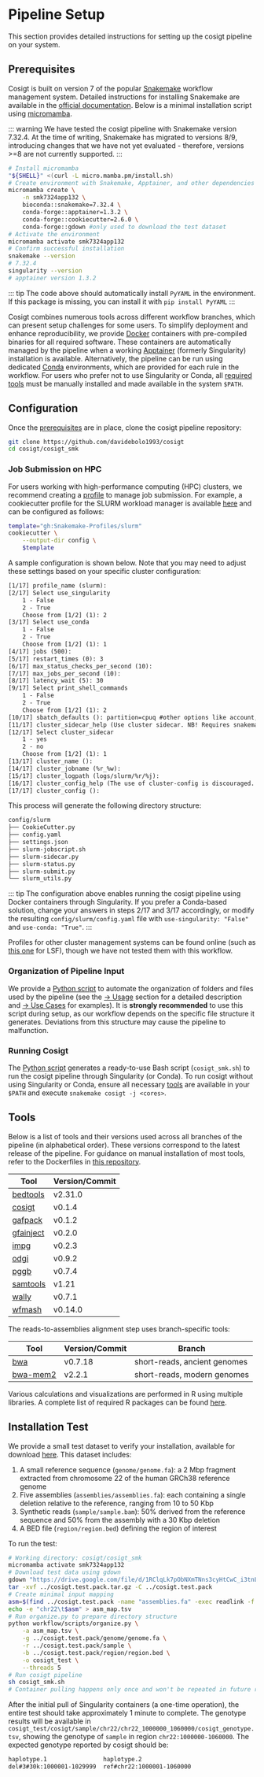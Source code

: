 # Pipeline Setup

This section provides detailed instructions for setting up the cosigt pipeline on your system.

## Prerequisites

Cosigt is built on version 7 of the popular [Snakemake](https://snakemake.github.io) workflow management system. Detailed instructions for installing Snakemake are available in the [official documentation](https://snakemake.readthedocs.io/en/stable/getting_started/installation.html). Below is a minimal installation script using [micromamba](https://mamba.readthedocs.io/en/latest/user_guide/micromamba.html).

::: warning
We have tested the cosigt pipeline with Snakemake version 7.32.4. At the time of writing, Snakemake has migrated to versions 8/9, introducing changes that we have not yet evaluated - therefore, versions >=8 are not currently supported.
:::

```bash
# Install micromamba
"${SHELL}" <(curl -L micro.mamba.pm/install.sh)
# Create environment with Snakemake, Apptainer, and other dependencies
micromamba create \
    -n smk7324app132 \
    bioconda::snakemake=7.32.4 \
    conda-forge::apptainer=1.3.2 \
    conda-forge::cookiecutter=2.6.0 \
    conda-forge::gdown #only used to download the test dataset
# Activate the environment
micromamba activate smk7324app132
# Confirm successful installation
snakemake --version
# 7.32.4
singularity --version
# apptainer version 1.3.2
```

::: tip
The code above should automatically install `PyYAML` in the environment. If this package is missing, you can install it with `pip install PyYAML`
:::

Cosigt combines numerous tools across different workflow branches, which can present setup challenges for some users. To simplify deployment and enhance reproducibility, we provide [Docker](https://www.docker.com/) containers with pre-compiled binaries for all required software. These containers are automatically managed by the pipeline when a working [Apptainer](https://apptainer.org/) (formerly Singularity) installation is available. Alternatively, the pipeline can be run using dedicated [Conda](https://docs.conda.io/projects/conda/en/latest/user-guide/getting-started.html) environments, which are provided for each rule in the workflow. For users who prefer not to use Singularity or Conda, all [required tools](#tools) must be manually installed and made available in the system `$PATH`.

## Configuration

Once the [prerequisites](#prerequisites) are in place, clone the cosigt pipeline repository:

```bash
git clone https://github.com/davidebolo1993/cosigt
cd cosigt/cosigt_smk
```

### Job Submission on HPC

For users working with high-performance computing (HPC) clusters, we recommend creating a [profile](https://snakemake.readthedocs.io/en/stable/executing/cli.html#profiles) to manage job submission. For example, a cookiecutter profile for the SLURM workload manager is available [here](https://github.com/Snakemake-Profiles/slurm) and can be configured as follows:

```bash
template="gh:Snakemake-Profiles/slurm"
cookiecutter \
    --output-dir config \
    $template
```

A sample configuration is shown below. Note that you may need to adjust these settings based on your specific cluster configuration:

```txt
[1/17] profile_name (slurm):
[2/17] Select use_singularity
    1 - False
    2 - True
    Choose from [1/2] (1): 2
[3/17] Select use_conda
    1 - False
    2 - True
    Choose from [1/2] (1): 1
[4/17] jobs (500):
[5/17] restart_times (0): 3
[6/17] max_status_checks_per_second (10):
[7/17] max_jobs_per_second (10):
[8/17] latency_wait (5): 30
[9/17] Select print_shell_commands
    1 - False
    2 - True
    Choose from [1/2] (1): 2
[10/17] sbatch_defaults (): partition=cpuq #other options like account, qos, etc. can be added here
[11/17] cluster_sidecar_help (Use cluster sidecar. NB! Requires snakemake >= 7.0! Enter to continue...):
[12/17] Select cluster_sidecar
    1 - yes
    2 - no
    Choose from [1/2] (1): 1
[13/17] cluster_name ():
[14/17] cluster_jobname (%r_%w):
[15/17] cluster_logpath (logs/slurm/%r/%j):
[16/17] cluster_config_help (The use of cluster-config is discouraged. Rather, set snakemake CLI options in the profile configuration file (see snakemake documentation on best practices). Enter to continue...):
[17/17] cluster_config ():
```

This process will generate the following directory structure:

```txt
config/slurm
├── CookieCutter.py
├── config.yaml
├── settings.json
├── slurm-jobscript.sh
├── slurm-sidecar.py
├── slurm-status.py
├── slurm-submit.py
└── slurm_utils.py
```

::: tip
The configuration above enables running the cosigt pipeline using Docker containers through Singularity. If you prefer a Conda-based solution, change your answers in steps 2/17 and 3/17 accordingly, or modify the resulting `config/slurm/config.yaml` file with `use-singularity: "False"` and `use-conda: "True"`.
:::

Profiles for other cluster management systems can be found online (such as [this one](https://github.com/Christian-Heyer/snakemake-lsf) for LSF), though we have not tested them with this workflow.

### Organization of Pipeline Input

We provide a [Python script](https://github.com/davidebolo1993/cosigt/blob/master/cosigt_smk/workflow/scripts/organize.py) to automate the organization of folders and files used by the pipeline (see the [→ Usage](/usage/usage.html) section for a detailed description and [→ Use Cases](/usecases/usecases.html) for examples). It is **strongly recommended** to use this script during setup, as our workflow depends on the specific file structure it generates. Deviations from this structure may cause the pipeline to malfunction.

### Running Cosigt

The [Python script](#organization-of-pipeline-input) generates a ready-to-use Bash script (`cosigt_smk.sh`) to run the cosigt pipeline through Singularity (or Conda). To run cosigt without using Singularity or Conda, ensure all necessary [tools](#tools) are available in your `$PATH` and execute `snakemake cosigt -j <cores>`.

## Tools

Below is a list of tools and their versions used across all branches of the pipeline (in alphabetical order). These versions correspond to the latest release of the pipeline. For guidance on manual installation of most tools, refer to the Dockerfiles in [this repository](https://github.com/davidebolo1993/cosigt_containers/tree/main).


| Tool            | Version/Commit          |
| --------------- | ---------------- |
| [bedtools](https://github.com/arq5x/bedtools2)  | v2.31.0 |
| [cosigt](https://github.com/davidebolo1993/cosigt)  | v0.1.4 |
| [gafpack](https://github.com/pangenome/gafpack)  |  v0.1.2 |
| [gfainject](https://github.com/AndreaGuarracino/gfainject)  |  v0.2.0 |
| [impg](https://github.com/pangenome/impg)  |  v0.2.3 |
| [odgi](https://github.com/pangenome/odgi)  | v0.9.2 |
| [pggb](https://github.com/pangenome/pggb)  | v0.7.4 |
| [samtools](https://github.com/samtools/samtools)  | v1.21 |
| [wally](https://github.com/tobiasrausch/wally)  | v0.7.1 |
| [wfmash](https://github.com/waveygang/wfmash)  | v0.14.0 |

The reads-to-assemblies alignment step uses branch-specific tools:

| Tool            | Version/Commit         | Branch          |
| --------------- | ---------------- |---------------- |
| [bwa](https://github.com/lh3/bwa)  | v0.7.18 | short-reads, ancient genomes |
| [bwa-mem2](https://github.com/bwa-mem2/bwa-mem2)  | v2.2.1 | short-reads, modern genomes  |

Various calculations and visualizations are performed in R using multiple libraries. A complete list of required R packages can be found [here](https://github.com/davidebolo1993/cosigt_containers/blob/877bd1ecac86de8c1f079d08884c434c823786c7/renv/4.3.3/Dockerfile#L21-L50).

## Installation Test

We provide a small test dataset to verify your installation, available for download [here](https://drive.google.com/file/d/1RClqLk7pObNXmTNns3cyHtCwC_i3tnLP/view?usp=sharing). This dataset includes:

1. A small reference sequence (`genome/genome.fa`): a 2 Mbp fragment extracted from chromosome 22 of the human GRCh38 reference genome
2. Five assemblies (`assemblies/assemblies.fa`): each containing a single deletion relative to the reference, ranging from 10 to 50 Kbp
3. Synthetic reads (`sample/sample.bam`): 50% derived from the reference sequence and 50% from the assembly with a 30 Kbp deletion
4. A BED file (`region/region.bed`) defining the region of interest

To run the test:

```bash
# Working directory: cosigt/cosigt_smk
micromamba activate smk7324app132
# Download test data using gdown
gdown "https://drive.google.com/file/d/1RClqLk7pObNXmTNns3cyHtCwC_i3tnLP/view?usp=sharing" -O ../cosigt.test.pack.tar.gz
tar -xvf ../cosigt.test.pack.tar.gz -C ../cosigt.test.pack
# Create minimal input mapping
asm=$(find ../cosigt.test.pack -name "assemblies.fa" -exec readlink -f {} \;)
echo -e "chr22\t$asm" > asm_map.tsv
# Run organize.py to prepare directory structure
python workflow/scripts/organize.py \
    -a asm_map.tsv \
    -g ../cosigt.test.pack/genome/genome.fa \
    -r ../cosigt.test.pack/sample \
    -b ../cosigt.test.pack/region/region.bed \
    -o cosigt_test \
    --threads 5
# Run cosigt pipeline
sh cosigt_smk.sh
# Container pulling happens only once and won't be repeated in future runs
```

After the initial pull of Singularity containers (a one-time operation), the entire test should take approximately 1 minute to complete. The genotype results will be available in `cosigt_test/cosigt/sample/chr22/chr22_1000000_1060000/cosigt_genotype.tsv`, showing the genotype of `sample` in region `chr22:1000000-1060000`. The expected genotype reported by cosigt should be:

```txt
haplotype.1                haplotype.2
del#3#30k:1000001-1029999  ref#chr22:1000001-1060000
```